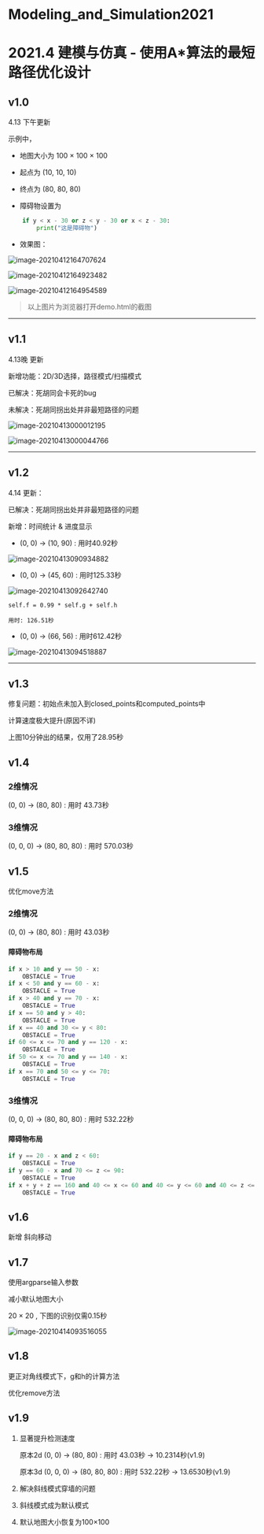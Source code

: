 # Modeling_and_Simulation2021

# 2021.4 建模与仿真 - 使用A*算法的最短路径优化设计



## v1.0  

4.13 下午更新

示例中，

+ 地图大小为 100 × 100 × 100
+ 起点为 (10, 10, 10)
+ 终点为 (80, 80, 80)

+ 障碍物设置为

```python
    if y < x - 30 or z < y - 30 or x < z - 30:
        print("这是障碍物")
```

+ 效果图：

![image-20210412164707624](README_image/image-20210412164707624.png)

![image-20210412164923482](README_image/image-20210412164923482.png)

![image-20210412164954589](README_image/image-20210412164954589.png)

> 以上图片为浏览器打开demo.html的截图

------

## v1.1

4.13晚 更新

新增功能：2D/3D选择，路径模式/扫描模式

已解决：死胡同会卡死的bug

未解决：死胡同拐出处并非最短路径的问题

![image-20210413000012195](README_image/image-20210413000012195.png)

![image-20210413000044766](README_image/image-20210413000044766.png)

-----

## v1.2

4.14 更新：

已解决：死胡同拐出处并非最短路径的问题

新增：时间统计 & 进度显示



+ (0, 0) → (10, 90) : 用时40.92秒

![image-20210413090934882](README_image/image-20210413090934882.png)

+ (0, 0) → (45, 60) : 用时125.33秒

![image-20210413092642740](README_image/image-20210413092642740.png)

```
self.f = 0.99 * self.g + self.h

用时: 126.51秒
```

+ (0, 0) → (66, 56) : 用时612.42秒

![image-20210413094518887](README_image/image-20210413094518887.png)

------

## v1.3

修复问题：初始点未加入到closed_points和computed_points中

计算速度极大提升(原因不详)

上图10分钟出的结果，仅用了28.95秒

## v1.4

### 2维情况

(0, 0) → (80, 80) : 用时 43.73秒

### 3维情况

(0, 0, 0) → (80, 80, 80) : 用时 570.03秒

## v1.5

优化move方法

### 2维情况

(0, 0) → (80, 80) : 用时 43.03秒

#### 障碍物布局

```python
if x > 10 and y == 50 - x:
    OBSTACLE = True
if x < 50 and y == 60 - x:
    OBSTACLE = True
if x > 40 and y == 70 - x:
    OBSTACLE = True
if x == 50 and y > 40:
    OBSTACLE = True
if x == 40 and 30 <= y < 80:
    OBSTACLE = True
if 60 <= x <= 70 and y == 120 - x:
    OBSTACLE = True
if 50 <= x <= 70 and y == 140 - x:
    OBSTACLE = True
if x == 70 and 50 <= y <= 70:
    OBSTACLE = True
```

### 3维情况

(0, 0, 0) → (80, 80, 80) : 用时 532.22秒

#### 障碍物布局

```python
if y == 20 - x and z < 60:
    OBSTACLE = True
if y == 60 - x and 70 <= z <= 90:
    OBSTACLE = True
if x + y + z == 160 and 40 <= x <= 60 and 40 <= y <= 60 and 40 <= z <= 80:
    OBSTACLE = True
```

## v1.6

新增 斜向移动

## v1.7

使用argparse输入参数

减小默认地图大小

20 × 20 , 下图的识别仅需0.15秒

![image-20210414093516055](README_image/image-20210414093516055.png)

## v1.8

更正对角线模式下，g和h的计算方法

优化remove方法

## v1.9

1. 显著提升检测速度

   原本2d (0, 0) → (80, 80) : 用时 43.03秒 → 10.2314秒(v1.9)

   原本3d (0, 0, 0) → (80, 80, 80) : 用时 532.22秒 → 13.6530秒(v1.9)

2. 解决斜线模式穿墙的问题

3. 斜线模式成为默认模式

4. 默认地图大小恢复为100×100